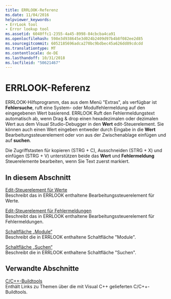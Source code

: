 ```yaml
---
title: ERRLOOK-Referenz
ms.date: 11/04/2016
helpviewer_keywords:
- ErrLook tool
- Error lookup tool
ms.assetid: 6040ffc1-2355-4a45-8998-84cbcba4ca91
ms.openlocfilehash: 598e3d938645e3d024b2409d97b4b8f082ee2d85
ms.sourcegitcommit: 6052185696adca270bc9bdbec45a626dd89cdcdd
ms.translationtype: MT
ms.contentlocale: de-DE
ms.lasthandoff: 10/31/2018
ms.locfileid: "50621467"
---
```

# <a name="errlook-reference"></a>ERRLOOK-Referenz

ERRLOOK-Hilfsprogramm, das aus dem Menü "Extras", als verfügbar ist **Fehlersuche**, ruft eine System- oder Modulfehlermeldung auf den eingegebenen Wert basierend. ERRLOOK Ruft den Fehlermeldungstext automatisch ab, wenn Drag & drop einen hexadezimalen oder dezimalen Wert aus dem Visual Studio-Debugger in den **Wert** edit-Steuerelement. Sie können auch einen Wert eingeben entweder durch Eingabe in die **Wert** Bearbeitungssteuerelement oder von aus der Zwischenablage einfügen und auf **suchen**.

Die Zugriffstasten für kopieren (STRG + C), Ausschneiden (STRG + X) und einfügen (STRG + V) unterstützen beide das **Wert** und **Fehlermeldung** Steuerelemente bearbeiten, wenn Sie Text zuerst markiert.

## <a name="in-this-section"></a>In diesem Abschnitt

[Edit-Steuerelement für Werte](../../build/reference/value-edit-control.md)<br/>
Beschreibt das in ERRLOOK enthaltene Bearbeitungssteuerelement für Werte.

[Edit-Steuerelement für Fehlermeldungen](../../build/reference/error-message-edit-control.md)<br/>
Beschreibt das in ERRLOOK enthaltene Bearbeitungssteuerelement für Fehlermeldungen.

[Schaltfläche „Module“](../../build/reference/modules-button.md)<br/>
Beschreibt die in ERRLOOK enthaltene Schaltfläche "Module".

[Schaltfläche „Suchen“](../../build/reference/look-up-button.md)<br/>
Beschreibt die in ERRLOOK enthaltene Schaltfläche "Suchen".

## <a name="related-sections"></a>Verwandte Abschnitte

[C/C++-Buildtools](../../build/reference/c-cpp-build-tools.md)<br/>
Enthält Links zu Themen über die mit Visual C++ gelieferten C/C++-Buildtools.